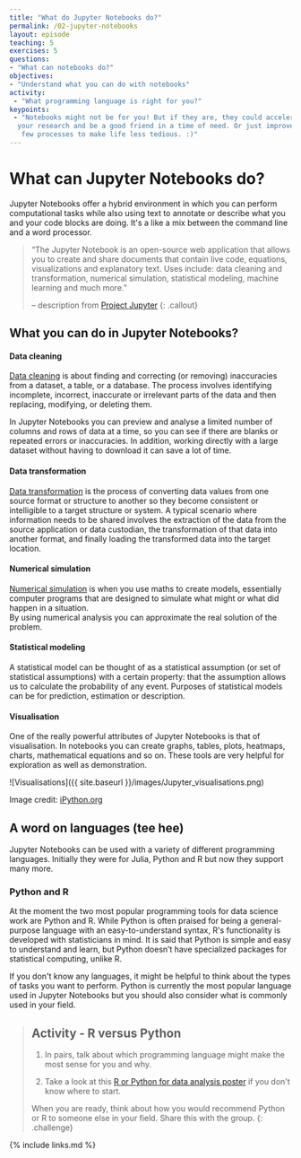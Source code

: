 ```yaml
---
title: "What do Jupyter Notebooks do?"
permalink: /02-jupyter-notebooks
layout: episode
teaching: 5
exercises: 5
questions:
- "What can notebooks do?"
objectives:
- "Understand what you can do with notebooks"
activity:
 - "What programming language is right for you?"
keypoints:
 - "Notebooks might not be for you! But if they are, they could accelerate
  your research and be a good friend in a time of need. Or just improve a
   few processes to make life less tedious. :)"
---
```


# What can Jupyter Notebooks do?

Jupyter Notebooks offer a hybrid environment in which you can perform
 computational tasks while also using text to annotate or describe what you
  and your code blocks are doing. It's a like a mix between the command line
   and a word processor.


> “The Jupyter Notebook is an open-source web application that allows you to
 create and share documents that contain live code, equations, visualizations and explanatory text. Uses include: data cleaning and
  transformation, numerical simulation, statistical modeling, machine
   learning and much more.”
>
> – description from [Project Jupyter](https://jupyter.org/)
{: .callout}

## What you can do in Jupyter Notebooks?

#### Data cleaning

[Data cleaning](https://en.wikipedia.org/wiki/Data_cleansing) is about finding and
 correcting (or removing) inaccuracies from a dataset, a table, or a database.
 The process involves identifying incomplete, incorrect, inaccurate or irrelevant
  parts of the data and then replacing, modifying, or deleting them.

In Jupyter Notebooks you can preview and analyse a limited number of columns and rows
 of data at a time, so you can see if there are blanks or repeated errors or
  inaccuracies.
  In addition, working directly with a large dataset without having to download it can save a lot of time.

#### Data transformation

[Data transformation](https://en.wikipedia.org/wiki/Data_transformation) is the
 process of converting data values from one source format or structure to another so
  they become consistent or intelligible to a target structure or system.
   A typical scenario where information needs to be shared involves the extraction of
    the data from the source application or data custodian, the transformation of that
     data into another format, and finally loading the transformed data into the
      target location.

#### Numerical simulation

[Numerical simulation](https://www.nature.com/subjects/numerical-simulations) is when
 you use maths to create models, essentially computer programs that are
 designed to simulate what might or what did happen in a situation.  
 By using numerical analysis you can approximate the real solution of the problem.

#### Statistical modeling

A statistical model can be thought of as a statistical assumption (or set of
   statistical assumptions) with a certain property: that the assumption allows us to
    calculate the probability of any event.
    Purposes of statistical models can be for prediction, estimation or description.

#### Visualisation

One of the really powerful attributes of Jupyter Notebooks is that of visualisation.
 In notebooks you can create graphs, tables, plots, heatmaps, charts, mathematical equations and so on.
 These tools are very helpful for exploration as well as demonstration.

![Visualisations]({{ site.baseurl }}/images/Jupyter_visualisations.png)

Image credit: [iPython.org](https://ipython.org/)

## A word on languages (tee hee)

Jupyter Notebooks can be used with a variety of different programming languages.
 Initially they were for Julia, Python and R but now they support many more.

### Python and R

At the moment the two most popular programming tools for data science work are Python
 and R. While Python is often praised for being a general-purpose language with an
  easy-to-understand syntax, R's functionality is developed with statisticians in
   mind. It is said that Python is simple and easy to understand and learn, but
    Python doesn’t have specialized packages for statistical computing, unlike R.

If you don't know any languages, it might be helpful to think about the types of
 tasks you want to perform. Python is currently the most popular language used in
  Jupyter Notebooks but you should also consider what is commonly used in your field.

> ## Activity - R versus Python
>
> 1. In pairs, talk about which programming language might make the most sense for
 you and why.
>
> 2. Take a look at this [R or Python for data analysis poster](https://www.datacamp.com/community/tutorials/r-or-python-for-data-analysis)
if you don't know where to start.
>
> When you are ready, think about how you would recommend Python or R to someone else in your field.
Share this with the group.
{: .challenge}

{% include links.md %}
